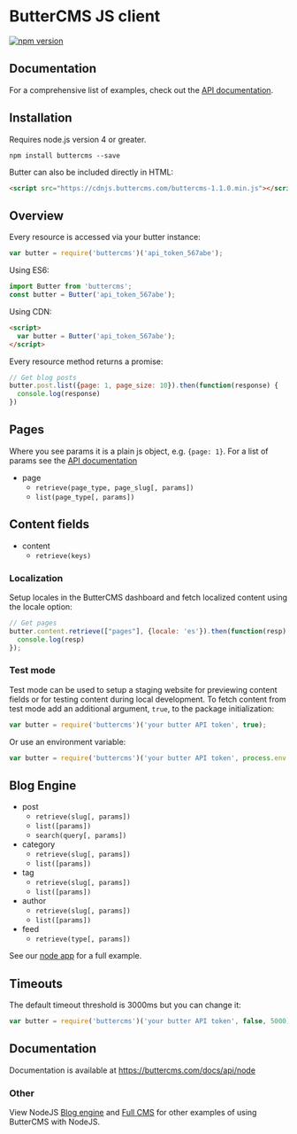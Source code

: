 # ButterCMS JS client

[![npm version](https://img.shields.io/npm/v/buttercms.svg)](https://www.npmjs.org/package/buttercms)

## Documentation

For a comprehensive list of examples, check out the [API documentation](https://buttercms.com/docs/api/).

## Installation

Requires node.js version 4 or greater.

```
npm install buttercms --save
```

Butter can also be included directly in HTML:

```html
<script src="https://cdnjs.buttercms.com/buttercms-1.1.0.min.js"></script>
```

## Overview

Every resource is accessed via your butter instance:

```js
var butter = require('buttercms')('api_token_567abe');
```

Using ES6:

```js
import Butter from 'buttercms';
const butter = Butter('api_token_567abe');
```

Using CDN:

```html
<script>
  var butter = Butter('api_token_567abe');
</script>
```

Every resource method returns a promise:

```js
// Get blog posts
butter.post.list({page: 1, page_size: 10}).then(function(response) {
  console.log(response)
})
```

## Pages

Where you see params it is a plain js object, e.g. `{page: 1}`. For a list of params see the [API documentation](https://buttercms.com/docs/api/)

* page
  * `retrieve(page_type, page_slug[, params])`
  * `list(page_type[, params])`

## Content fields

* content
  * `retrieve(keys)`

### Localization

Setup locales in the ButterCMS dashboard and fetch localized content using the locale option:

```js
// Get pages
butter.content.retrieve(["pages"], {locale: 'es'}).then(function(resp) {
  console.log(resp)
});
```

### Test mode

Test mode can be used to setup a staging website for previewing content fields or for testing content during local development. To fetch content from test mode add an additional argument, `true`, to the package initialization:

```js
var butter = require('buttercms')('your butter API token', true);
```

Or use an environment variable:

```js
var butter = require('buttercms')('your butter API token', process.env.BUTTER_TEST_MODE);
```

## Blog Engine

* post
  * `retrieve(slug[, params])`
  * `list([params])`
  * `search(query[, params])`
* category
  * `retrieve(slug[, params])`
  * `list([params])`
* tag
  * `retrieve(slug[, params])`
  * `list([params])`
* author
  * `retrieve(slug[, params])`
  * `list([params])`
* feed
  * `retrieve(type[, params])`
  
See our [node app](https://github.com/buttercms/nodejs-cms-express-blog) for a full example.


## Timeouts

The default timeout threshold is 3000ms but you can change it:

```js
var butter = require('buttercms')('your butter API token', false, 5000);
```

## Documentation

Documentation is available at https://buttercms.com/docs/api/node

### Other

View NodeJS [Blog engine](https://buttercms.com/nodejs-blog-engine/) and [Full CMS](https://buttercms.com/nodejs-cms/) for other examples of using ButterCMS with NodeJS.
